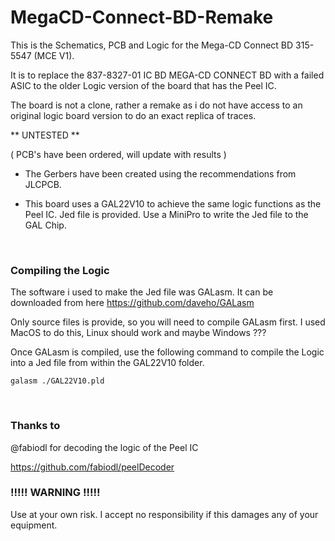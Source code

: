 # MegaCD-Connect-BD-Remake
 This is the Schematics, PCB and Logic for the Mega-CD Connect BD 315-5547 (MCE V1).

It is to replace the 837-8327-01 IC BD MEGA-CD CONNECT BD with a failed ASIC to the older Logic version of the board that has the Peel IC.

The board is not a clone, rather a remake as i do not have access to an original logic board version to do an exact replica of traces.

** UNTESTED **

( PCB's have been ordered, will update with results )

* The Gerbers have been created using the recommendations from JLCPCB.

* This board uses a GAL22V10 to achieve the same logic functions as the Peel IC. Jed file is provided. 
  Use a MiniPro to write the Jed file to the GAL Chip.

<br>

### Compiling the Logic

The software i used to make the Jed file was GALasm. It can be downloaded from here https://github.com/daveho/GALasm

Only source files is provide, so you will need to compile GALasm first. I used MacOS to do this, Linux should work and maybe Windows ???

Once GALasm is compiled, use the following command to compile the Logic into a Jed file from within the GAL22V10 folder.

```
galasm ./GAL22V10.pld
```

<br>

### Thanks to

@fabiodl for decoding the logic of the Peel IC

https://github.com/fabiodl/peelDecoder


### !!!!! WARNING !!!!!

Use at your own risk. I accept no responsibility if this damages any of your equipment.
